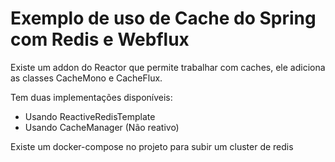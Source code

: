 # Exemplo de uso de Cache do Spring com Redis e Webflux

Existe um addon do Reactor que permite trabalhar com caches, ele adiciona as classes CacheMono e CacheFlux.

Tem duas implementações disponíveis:
- Usando ReactiveRedisTemplate
- Usando CacheManager (Não reativo)

Existe um docker-compose no projeto para subir um cluster de redis

